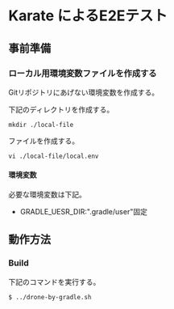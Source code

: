 # Karate によるE2Eテスト
## 事前準備
### ローカル用環境変数ファイルを作成する
Gitリポジトリにあげない環境変数を作成する。

下記のディレクトリを作成する。
```
mkdir ./local-file
```
ファイルを作成する。
```
vi ./local-file/local.env
```
#### 環境変数
必要な環境変数は下記。

- GRADLE_UESR_DIR:".gradle/user"固定
## 動作方法
### Build
下記のコマンドを実行する。
```
$ ../drone-by-gradle.sh 
```
